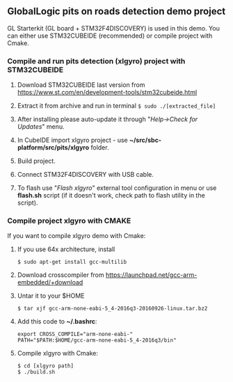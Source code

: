 ## GlobalLogic pits on roads detection demo project 

GL Starterkit (GL board + STM32F4DISCOVERY) is used in this demo.
You can either use STM32CUBEIDE (recommended) or compile project with Cmake.

### Compile and run pits detection (xlgyro) project with STM32CUBEIDE 

1) Download STM32CUBEIDE last version from https://www.st.com/en/development-tools/stm32cubeide.html

2) Extract it from archive and run in terminal ``` $ sudo ./[extracted_file] ```

3) After installing please auto-update it through "_Help->Check for Updates_" menu.

4) In CubeIDE import xlgyro project - use **~/src/sbc-platform/src/pits/xlgyro** folder.

4) Build project.

5) Connect STM32F4DISCOVERY with USB cable. 

6) To flash use "_Flash xlgyro_" external tool configuration in menu or use **flash.sh** script
 (if it doesn't work, check path to flash utility in the script).


### Compile project xlgyro with CMAKE

If you want to compile xlgyro demo with Cmake:

1) If you use 64x architecture, install 
    
    ```$ sudo apt-get install gcc-multilib```

2) Download crosscompiler from https://launchpad.net/gcc-arm-embedded/+download

3) Untar it to your $HOME 
    ```$ cd ~
    $ tar xjf gcc-arm-none-eabi-5_4-2016q3-20160926-linux.tar.bz2
    ```
4) Add this code to **~/.bashrc**:
    ```
    export CROSS_COMPILE="arm-none-eabi-"
    PATH="$PATH:$HOME/gcc-arm-none-eabi-5_4-2016q3/bin"
    ```
5) Compile xlgyro with Cmake:
    ```
    $ cd [xlgyro path]
    $ ./build.sh
    ```

